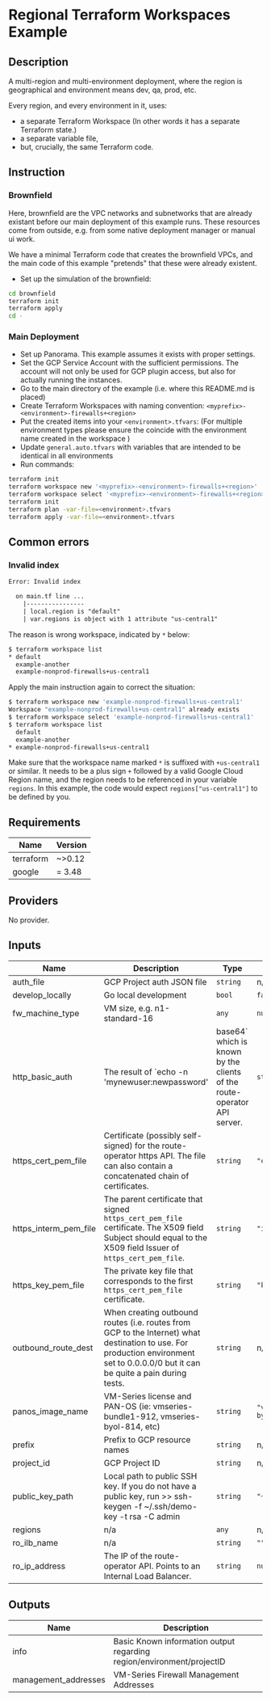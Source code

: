 # Regional Terraform Workspaces Example

## Description

A multi-region and multi-environment deployment, where the region is geographical and environment means dev, qa, prod, etc.

Every region, and every environment in it, uses:

- a separate Terraform Workspace (In other words it has a separate Terraform state.)
- a separate variable file,
- but, crucially, the same Terraform code.

## Instruction

### Brownfield

Here, brownfield are the VPC networks and subnetworks that are already existant
before our main deployment of this example runs. These resources
come from outside, e.g. from some native deployment manager or manual ui work.

We have a minimal Terraform code that creates the brownfield VPCs, and the main code of this example "pretends"
that these were already existent.

- Set up the simulation of the brownfield:

```sh
cd brownfield
terraform init
terraform apply
cd -
```

### Main Deployment

- Set up Panorama. This example assumes it exists with proper settings.
- Set the GCP Service Account with the sufficient permissions. The account will not only be used for GCP plugin access, but also for actually running the instances.
- Go to the main directory of the example (i.e. where this README.md is placed)
- Create Terraform Workspaces with naming convention: `<myprefix>-<environment>-firewalls+<region>`
- Put the created items into your `<environment>.tfvars`: (For multiple environment types please ensure the coincide with the environment name created in the workspace )
- Update `general.auto.tfvars` with variables that are intended to be identical in all environments
- Run commands:

```sh
terraform init
terraform workspace new '<myprefix>-<environment>-firewalls+<region>'
terraform workspace select '<myprefix>-<environment>-firewalls+<region>'
terraform init
terraform plan -var-file=<environment>.tfvars
terraform apply -var-file=<environment>.tfvars
```

## Common errors

### Invalid index

```txt
Error: Invalid index

  on main.tf line ...
    |----------------
    | local.region is "default"
    | var.regions is object with 1 attribute "us-central1"
```

The reason is wrong workspace, indicated by `*` below:

```sh
$ terraform workspace list
* default
  example-another
  example-nonprod-firewalls+us-central1
```

Apply the main instruction again to correct the situation:

```sh
$ terraform workspace new 'example-nonprod-firewalls+us-central1'
Workspace "example-nonprod-firewalls+us-central1" already exists
$ terraform workspace select 'example-nonprod-firewalls+us-central1'
$ terraform workspace list
  default
  example-another
* example-nonprod-firewalls+us-central1
```

Make sure that the workspace name marked `*` is suffixed with `+us-central1` or similar. It needs
to be a plus sign `+` followed by a valid Google Cloud Region name, and the region needs to be
referenced in your variable `regions`. In this example, the code would expect `regions["us-central1"]`
to be defined by you.

<!-- BEGINNING OF PRE-COMMIT-TERRAFORM DOCS HOOK -->
## Requirements

| Name | Version |
|------|---------|
| terraform | ~>0.12 |
| google | = 3.48 |

## Providers

No provider.

## Inputs

| Name | Description | Type | Default | Required |
|------|-------------|------|---------|:--------:|
| auth\_file | GCP Project auth JSON file | `string` | n/a | yes |
| develop\_locally | Go local development | `bool` | `false` | no |
| fw\_machine\_type | VM size, e.g. n1-standard-16 | `any` | `null` | no |
| http\_basic\_auth | The result of `echo -n 'mynewuser:newpassword' | base64` which is known by the clients of the route-operator API server. | `string` | `"bXluZXd1c2VyOm5ld3Bhc3N3b3Jk"` | no |
| https\_cert\_pem\_file | Certificate (possibly self-signed) for the route-operator https API. The file can also contain a concatenated chain of certificates. | `string` | `"cert.pem"` | no |
| https\_interm\_pem\_file | The parent certificate that signed `https_cert_pem_file` certificate. The X509 field Subject should equal to the X509 field Issuer of `https_cert_pem_file`. | `string` | `"interm.pem"` | no |
| https\_key\_pem\_file | The private key file that corresponds to the first `https_cert_pem_file` certificate. | `string` | `"key.pem"` | no |
| outbound\_route\_dest | When creating outbound routes (i.e. routes from GCP to the Internet) what destination to use. For production environment set to 0.0.0.0/0 but it can be quite a pain during tests. | `string` | n/a | yes |
| panos\_image\_name | VM-Series license and PAN-OS (ie: vmseries-bundle1-912, vmseries-byol-814, etc) | `string` | `"vmseries-flex-byol-913"` | no |
| prefix | Prefix to GCP resource names | `string` | n/a | yes |
| project\_id | GCP Project ID | `string` | n/a | yes |
| public\_key\_path | Local path to public SSH key. If you do not have a public key, run >> ssh-keygen -f ~/.ssh/demo-key -t rsa -C admin | `string` | `"~/.ssh/id_rsa.pub"` | no |
| regions | n/a | `any` | n/a | yes |
| ro\_ilb\_name | n/a | `string` | `""` | no |
| ro\_ip\_address | The IP of the route-operator API. Points to an Internal Load Balancer. | `string` | `null` | no |

## Outputs

| Name | Description |
|------|-------------|
| info | Basic Known information output regarding region/environment/projectID |
| management\_addresses | VM-Series Firewall Management Addresses |

<!-- END OF PRE-COMMIT-TERRAFORM DOCS HOOK -->

